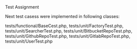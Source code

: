 
Test Assignment

Next test casess were implemented in following classes:


  tests/functional/BaseCest.php, tests/unit/FactoryTest.php, tests/unit/SearcherTest.php, tests/unit/BitbucketRepoTest.php, tests/unit/GithubRepoTest.php, tests/unit/GitlabRepoTest.php, tests/unit/UserTest.php
